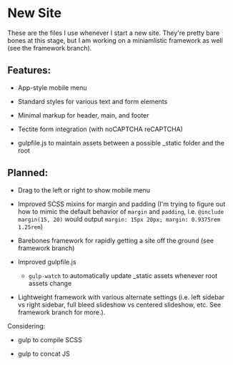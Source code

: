 New Site
========

These are the files I use whenever I start a new site. They're pretty bare bones at this stage, but I am working on a miniamlistic framework as well (see the framework branch).

Features:
---------

*   App-style mobile menu

*   Standard styles for various text and form elements

*   Minimal markup for header, main, and footer

*   Tectite form integration (with noCAPTCHA reCAPTCHA)

*   gulpfile.js to maintain assets between a possible _static folder and the root

Planned:
--------

*   Drag to the left or right to show mobile menu

*   Improved SCSS mixins for margin and padding (I'm trying to figure out how to mimic the default behavior of `margin` and `padding`, i.e. `@include margin(15, 20)` would output `margin: 15px 20px; margin: 0.9375rem 1.25rem`)

*   Barebones framework for rapidly getting a site off the ground (see framework branch)

*   Improved gulpfile.js

    *   `gulp-watch` to automatically update _static assets whenever root assets change

*   Lightweight framework with various alternate settings (i.e. left sidebar vs right sidebar, full bleed slideshow vs centered slideshow, etc. See framework branch for more.).

Considering:

*   gulp to compile SCSS

*   gulp to concat JS
